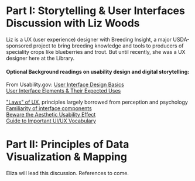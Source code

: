 # Part I: Storytelling & User Interfaces Discussion with Liz Woods  

Liz is a UX (user experience) designer with Breeding Insight, a major USDA-sponsored project to bring breeding knowledge and tools to producers of speciality crops like blueberries and trout. But until recently, she was a UX designer here at the Library.  

#### Optional Background readings on usability design and digital storytelling:  

From Usability.gov:
[User Interface Design Basics]( https://www.usability.gov/what-and-why/user-interface-design.html)  
[User Interface Elements & Their Expected Uses](https://www.usability.gov/how-to-and-tools/methods/user-interface-elements.html)  

["Laws" of UX](https://lawsofux.com/), principles largely borrowed from perception and psychology  
[Familiarity of interface components](https://www.nngroup.com/articles/match-system-real-world/)  
[Beware the Aesthetic Usability Effect]( https://www.nngroup.com/articles/aesthetic-usability-effect/)  
[Guide to Important UI/UX Vocabulary](https://djangostars.com/blog/ui-ux-terms-everyone-should-know/)  

# Part II: Principles of Data Visualization & Mapping  

Eliza will lead this discussion. References to come. 
